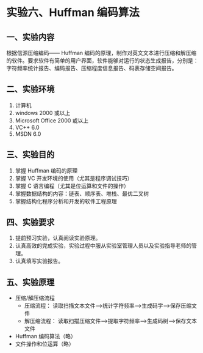 # 实验六、Huffman 编码算法

## 一、实验内容

根据信源压缩编码—— Huffman 编码的原理，制作对英文文本进行压缩和解压缩的软件。要求软件有简单的用户界面，软件能够对运行的状态生成报告，分别是：字符频率统计报告、编码报告、压缩程度信息报告、码表存储空间报告。

## 二、实验环境

1. 计算机
2. windows 2000 或以上
3. Microsoft Office 2000 或以上
4. VC++ 6.0
5. MSDN 6.0
  
## 三、实验目的

1. 掌握 Huffman 编码的原理
2. 掌握 VC 开发环境的使用（尤其是程序调试技巧）
3. 掌握 C 语言编程（尤其是位运算和文件的操作）
4. 掌握数据结构的内容：链表、顺序表、堆栈、最优二叉树
5. 掌握结构化程序分析和开发的软件工程原理

## 四、实验要求

1. 提前预习实验，认真阅读实验原理。
2. 认真高效的完成实验，实验过程中服从实验室管理人员以及实验指导老师的管理。
3. 认真填写实验报告。

## 五、实验原理

- 压缩/解压缩流程  
  - 压缩流程：
  读取扫描文本文件—>统计字符频率—>生成码字—>保存压缩文件
  - 解压缩流程：
  读取扫描压缩文件—>提取字符频率—>生成码树—>保存文本文件
- Huffman 编码算法（略）
- 文件操作和位运算（略）